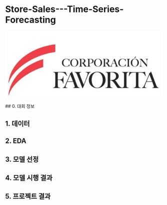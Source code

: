 # Store-Sales---Time-Series-Forecasting
<p align="center">
    <img src="images/corporation.png">
</p>
## 0. 대회 정보

## 1. 데이터

## 2. EDA

## 3. 모델 선정

## 4. 모델 시행 결과

## 5. 프로젝트 결과

